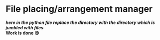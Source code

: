 # File placing/arrangement manager <br>
***here in the python file replace the directory with the directory which is jumbled with files*** <br>
**Work is done 😊**
